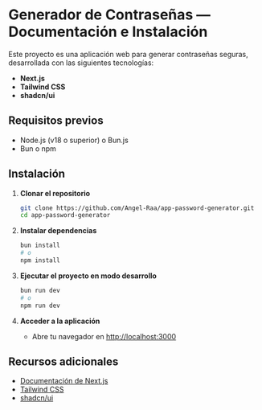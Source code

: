 # Generador de Contraseñas — Documentación e Instalación

Este proyecto es una aplicación web para generar contraseñas seguras, desarrollada con las siguientes tecnologías:

- **Next.js**
- **Tailwind CSS**
- **shadcn/ui**

## Requisitos previos

- Node.js (v18 o superior) o Bun.js
- Bun o npm

## Instalación

1. **Clonar el repositorio**

    ```bash
    git clone https://github.com/Angel-Raa/app-password-generator.git
    cd app-password-generator
    ```

2. **Instalar dependencias**

    ```bash
    bun install
    # o
    npm install
    ```

3. **Ejecutar el proyecto en modo desarrollo**

    ```bash
    bun run dev
    # o
    npm run dev
    ```

4. **Acceder a la aplicación**

    - Abre tu navegador en [http://localhost:3000](http://localhost:3000)

## Recursos adicionales

- [Documentación de Next.js](https://nextjs.org/docs)
- [Tailwind CSS](https://tailwindcss.com/docs)
- [shadcn/ui](https://ui.shadcn.com/docs)
